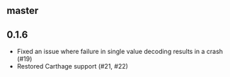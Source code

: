 ## master

## 0.1.6

- Fixed an issue where failure in single value decoding results in a crash (#19)
- Restored Carthage support (#21, #22)
